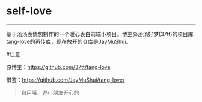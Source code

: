# self-love
---
基于汤汤表情包制作的一个暖心表白前端小项目。博主@汤汤好梦(37tt)的项目库tang-love的再传库，现在放开的仓库是JayMuShui。




#注意


原博主：https://github.com/37tt/tang-love

借鉴：https://github.com/JayMuShui/tang-love/

> 自用哦，逗小朋友开心的

